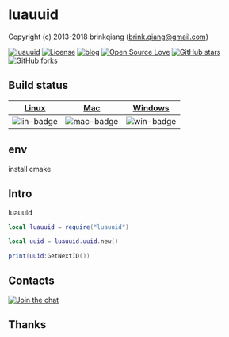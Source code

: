 # luauuid

Copyright (c) 2013-2018 brinkqiang (brink.qiang@gmail.com)

[![luauuid](https://img.shields.io/badge/brinkqiang-luauuid-blue.svg?style=flat-square)](https://github.com/brinkqiang/luauuid)
[![License](https://img.shields.io/badge/license-MIT-brightgreen.svg)](https://github.com/brinkqiang/luauuid/blob/master/LICENSE)
[![blog](https://img.shields.io/badge/Author-Blog-7AD6FD.svg)](https://brinkqiang.github.io/)
[![Open Source Love](https://badges.frapsoft.com/os/v3/open-source.png)](https://github.com/brinkqiang)
[![GitHub stars](https://img.shields.io/github/stars/brinkqiang/luauuid.svg?label=Stars)](https://github.com/brinkqiang/luauuid) 
[![GitHub forks](https://img.shields.io/github/forks/brinkqiang/luauuid.svg?label=Fork)](https://github.com/brinkqiang/luauuid)

## Build status
| [Linux][lin-link] | [Mac][mac-link] | [Windows][win-link] |
| :---------------: | :----------------: | :-----------------: |
| ![lin-badge]      | ![mac-badge]       | ![win-badge]        |

[lin-badge]: https://github.com/brinkqiang/luauuid/workflows/linux/badge.svg "linux build status"
[lin-link]:  https://github.com/brinkqiang/luauuid/actions/workflows/linux.yml "linux build status"
[mac-badge]: https://github.com/brinkqiang/luauuid/workflows/mac/badge.svg "mac build status"
[mac-link]:  https://github.com/brinkqiang/luauuid/actions/workflows/mac.yml "mac build status"
[win-badge]: https://github.com/brinkqiang/luauuid/workflows/win/badge.svg "win build status"
[win-link]:  https://github.com/brinkqiang/luauuid/actions/workflows/win.yml "win build status"

## env
install cmake
## Intro
luauuid
```lua
local luauuid = require("luauuid")

local uuid = luauuid.uuid.new()

print(uuid:GetNextID())
```
## Contacts
[![Join the chat](https://badges.gitter.im/brinkqiang/luauuid/Lobby.svg)](https://gitter.im/brinkqiang/luauuid)

## Thanks
